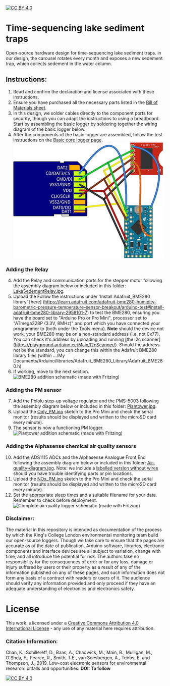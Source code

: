 [![CC BY 4.0][cc-by-shield]][cc-by]

# Time-sequencing lake sediment traps
Open-source hardware design for time-sequencing lake sediment traps. in our design, the carousel rotates every month and exposes a new sedement trap, which collects sedement in the water column. 

## Instructions:
1. Read and confirm the declaration and license associated with these instructions.
2. Ensure you have purchased all the necessary parts listed in the [Bill of Materials sheet](https://docs.google.com/spreadsheets/d/1BAKtbqieHCemCTPPsL36uj2QXcKh0NGoTecxeYXc90M/edit#gid=1020050693).
3. In this design, we solder cables directly to the component ports for security, though you can adapt the instructions to using a breadboard. Start by assembling the basic logger by soldering together the wiring diagram of the basic logger below.
4. After the components of the basic logger are assembled, follow the test instructions on the [Basic core logger page](https://github.com/KCLGeography/environmental-monitoring/tree/master/basic-logger).
![Soldered Basic Logger schematic (made with Fritzing)](LakeSedementBasicLogger.jpg)

### Adding the Relay
4. Add the Relay and communication ports for the stepper motor following the assembly diagram below or included in this folder: [LakeSedementRelay.jpg](LakeSedementRelay.jpg).
5. Upload the Follow the instructions under 'Install Adafruit_BME280 library' [here] (https://learn.adafruit.com/adafruit-bme280-humidity-barometric-pressure-temperature-sensor-breakout/arduino-test#install-adafruit-bme280-library-2958101-7) to test the BME280, ensuring you have the board set to "Arduino Pro or Pro Mini", processor set to "ATmega328P (3.3V, 8MHz)" and port which you have connected your programmer to (both under the Tools menu). **Note** should the device not work, your BME280 may be on a non-standard address (i.e. not 0x77). You can check it's address by uploading and running [the i2c scanner] (https://playground.arduino.cc/Main/I2cScanner/). Should the address not be the standard, you can change this within the Adafruit BME280 library files (within .../My Documents/Arduino/libraries/Adafruit_BME280_Library/Adafruit_BME280.h)
6. If working, move to the next section.
![BME280 addition schematic (made with Fritzing)](BME280.jpg)

### Adding the PM sensor
7. Add the Pololu step-up voltage regulator and the PMS-5003 following the assembly diagram below or included in this folder: [Plantower.jpg](Plantower.jpg).
8. Upload the [Only_PM.ino](Only_PM.ino) sketch to the Pro Mini and check the serial monitor (results should be displayed and written to the microSD card every minute).
9. The sensor is now a functioning PM logger.
![Plantower addition schematic (made with Fritzing)](Plantower.jpg)

### Adding the Alphasense chemical air quality sensors
10.  Add the ADS1115 ADCs and the Alphasense Analogue Front End following the assembly diagram below or included in this folder: [Air-quality-diagram.jpg](Air-quality-diagram.jpg). Note: we include a [labelled version without wires](AirQuality-NoWires-Labelled.jpg) should you have trouble identifying parts or pin locations.
11. Upload the [NOx_PM.ino](NOx_PM.ino) sketch to the Pro Mini and check the serial monitor (results should be displayed and written to the microSD card every minute).
12. Set the appropriate sleep times and a suitable filename for your data. Remember to check before deployment.
![Complete air quality logger schematic (made with Fritzing)](Air-quality-diagram.jpg)

### Disclaimer: 
The material in this repository is intended as documentation of the process by which the King's College London environmental monitoring team build our open-source loggers. Though we take care to ensure that the pages are accurate as of the date of publication, Arduino software, libraries, electronic components and interface devices are all subject to variation, change with time, and all introduce the potential for risk. The authors take no responsibility for the consequences of error or for any loss, damage or injury suffered by users or their property as a result of any of the information published on any of these pages, and such information does not form any basis of a contract with readers or users of it. The audience should verify any information provided and only proceed if they have an adequate understanding of electronics and electronics safety.


# License
This work is licensed under a [Creative Commons Attribution 4.0 International
License][cc-by] - any use of any material here requires attribution.

### Citation Information:
Chan, K., Schillereff, D., Baas, A., Chadwick, M., Main, B., Mulligan, M., O'Shea, F., Pearce, R., Smith, T.E., van Soesbergen, A., Tebbs, E. and Thompson, J., 2019. Low-cost electronic sensors for environmental research: pitfalls and opportunities. **DOI: To follow**

[![CC BY 4.0][cc-by-image]][cc-by]

[cc-by]: http://creativecommons.org/licenses/by/4.0/
[cc-by-image]: https://i.creativecommons.org/l/by/4.0/88x31.png
[cc-by-shield]: https://img.shields.io/badge/License-CC%20BY%204.0-lightgrey.svg

